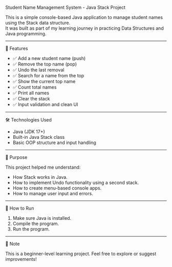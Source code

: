  Student Name Management System - Java Stack Project

This is a simple console-based Java application to manage student names using the Stack data structure.  
It was built as part of my learning journey in practicing Data Structures and Java programming.

---

 🧠 Features

- ✅ Add a new student name (push)
- ✅ Remove the top name (pop)
- ✅ Undo the last removal
- ✅ Search for a name from the top
- ✅ Show the current top name
- ✅ Count total names
- ✅ Print all names
- ✅ Clear the stack
- ✅ Input validation and clean UI

---

 🛠 Technologies Used

- Java (JDK 17+)
- Built-in Java Stack class
- Basic OOP structure and input handling


---

 🎯 Purpose

This project helped me understand:
- How Stack works in Java.
- How to implement Undo functionality using a second stack.
- How to create menu-based console apps.
- How to manage user input and errors.

---

 📁 How to Run

1. Make sure Java is installed.
2. Compile the program.
3. Run the program.

---

📌 Note

This is a beginner-level learning project. Feel free to explore or suggest improvements!
